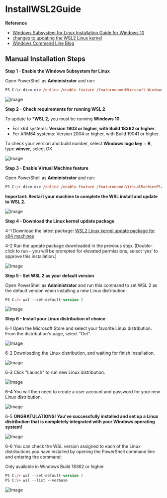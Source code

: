 # InstallWSL2Guide

**Reference**<br>
* [Windows Subsystem for Linux Installation Guide for Windows 10](https://docs.microsoft.com/en-us/windows/wsl/install-win10#manual-installation-steps)
* [changes to updating the WSL2 Linux kernel](https://devblogs.microsoft.com/commandline/wsl2-will-be-generally-available-in-windows-10-version-2004)
* [Windows Command Line Blog](https://aka.ms/cliblog)

## Manual Installation Steps

**Step 1 - Enable the Windows Subsystem for Linux**<br>

Open PowerShell as **Administrator** and run:<br>
```postscript
PS C:\> dism.exe /online /enable-feature /featurename:Microsoft-Windows-Subsystem-Linux /all /norestart
```

![Image](https://github.com/neolin-ms/InstallWSL2Guide/blob/main/pics/2021-08-26_163947.png)

**Step 2 - Check requirements for running WSL 2**<br>

To update to ***WSL 2**, you must be running **Windows 10**.<br>

* For x64 systems: **Version 1903 or higher, with Build 18362 or higher**.
* For ARM64 systems: Version 2004 or higher, with Build 19041 or higher.

To check your version and build number, select **Windows logo key** + **R**, type **winver**, select OK.<br>

![Image](https://github.com/neolin-ms/InstallWSL2Guide/blob/main/pics/2021-08-26_164022.png)

**Step 3 - Enable Virtual Machine feature**<br>

Open PowerShell as **Administrator** and run:<br>
```postscript
PS C:/> dism.exe /online /enable-feature /featurename:VirtualMachinePlatform /all /norestart
```
**Important: Restart your machine to complete the WSL install and update to WSL 2.**

![Image](https://github.com/neolin-ms/InstallWSL2Guide/blob/main/pics/2021-08-26_164124.png)

**Step 4 - Download the Linux kernel update package**<br>

4-1 Download the latest package: [WSL2 Linux kernel update package for x64 machines](https://wslstorestorage.blob.core.windows.net/wslblob/wsl_update_x64.msi)

4-2 Run the update package downloaded in the previous step. (Double-click to run - you will be prompted for elevated permissions, select ‘yes’ to approve this installation.)

![Image](https://github.com/neolin-ms/InstallWSL2Guide/blob/main/pics/2021-08-26_164613.png)

**Step 5 - Set WSL 2 as your default version**<br>

Open PowerShell as **Administrator** and run this command to set WSL 2 as the default version when installing a new Linux distribution:<br>
```postscript
PS C:/> wsl --set-default-version 2
```

![Image](https://github.com/neolin-ms/InstallWSL2Guide/blob/main/pics/2021-08-26_164708.png)

**Step 6 - Install your Linux distribution of choice**<br>

6-1 Open the Microsoft Store and select your favorite Linux distribution. From the distribution's page, select "Get".

![Image](https://github.com/neolin-ms/InstallWSL2Guide/blob/main/pics/2021-08-26_164837.png)

6-2 Downloading the Linux distribution, and waiting for finish installation.

![Image](https://github.com/neolin-ms/InstallWSL2Guide/blob/main/pics/2021-08-26_165003.png)

6-3 Click "Launch" to run new Linux distribution.

![Image](https://github.com/neolin-ms/InstallWSL2Guide/blob/main/pics/2021-08-26_165021.png)

6-4 You will then need to create a user account and password for your new Linux distribution.

![Image](https://github.com/neolin-ms/InstallWSL2Guide/blob/main/pics/2021-08-26_165215.png)

6-5 **ONGRATULATIONS! You've successfully installed and set up a Linux distribution that is completely integrated with your Windows operating system!**

![Image](https://github.com/neolin-ms/InstallWSL2Guide/blob/main/pics/2021-08-26_165249.png)

6-6 You can check the WSL version assigned to each of the Linux distributions you have installed by opening the PowerShell command line and entering the command: 

Only available in Windows Build 18362 or higher
```postscript
PS C:/> wsl --set-default-version 2
PS C:\> wsl --list --verbose
```

![Image](https://github.com/neolin-ms/InstallWSL2Guide/blob/main/pics/2021-08-26_165316.png)

